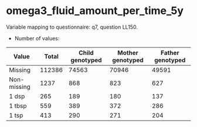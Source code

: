 # omega3_fluid_amount_per_time_5y
Variable mapping to questionnaire: q7, question LL150.
- Number of values:

| Value | Total | Child genotyped | Mother genotyped | Father genotyped |
| ----- | ----- | --------------- | ---------------- | ---------------- |
| Missing | 112386 | 74563 | 70946 | 49591 |
| Non-missing | 1237 | 868 | 823 | 627 |
| 1 dsp     | 265 | 189 | 180 |137 |
| 1 tbsp | 559 | 389 | 372 |286 |
| 1 tsp    | 413 | 290 | 271 |204 |



